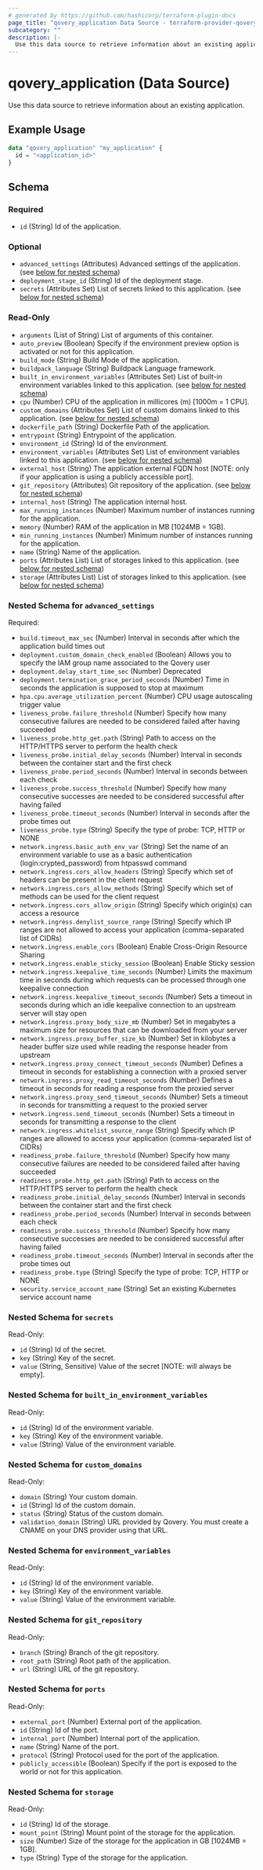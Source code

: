 ```yaml
---
# generated by https://github.com/hashicorp/terraform-plugin-docs
page_title: "qovery_application Data Source - terraform-provider-qovery"
subcategory: ""
description: |-
  Use this data source to retrieve information about an existing application.
---
```


# qovery_application (Data Source)

Use this data source to retrieve information about an existing application.

## Example Usage

```terraform
data "qovery_application" "my_application" {
  id = "<application_id>"
}
```

<!-- schema generated by tfplugindocs -->
## Schema

### Required

- `id` (String) Id of the application.

### Optional

- `advanced_settings` (Attributes) Advanced settings of the application. (see [below for nested schema](#nestedatt--advanced_settings))
- `deployment_stage_id` (String) Id of the deployment stage.
- `secrets` (Attributes Set) List of secrets linked to this application. (see [below for nested schema](#nestedatt--secrets))

### Read-Only

- `arguments` (List of String) List of arguments of this container.
- `auto_preview` (Boolean) Specify if the environment preview option is activated or not for this application.
- `build_mode` (String) Build Mode of the application.
- `buildpack_language` (String) Buildpack Language framework.
- `built_in_environment_variables` (Attributes Set) List of built-in environment variables linked to this application. (see [below for nested schema](#nestedatt--built_in_environment_variables))
- `cpu` (Number) CPU of the application in millicores (m) [1000m = 1 CPU].
- `custom_domains` (Attributes Set) List of custom domains linked to this application. (see [below for nested schema](#nestedatt--custom_domains))
- `dockerfile_path` (String) Dockerfile Path of the application.
- `entrypoint` (String) Entrypoint of the application.
- `environment_id` (String) Id of the environment.
- `environment_variables` (Attributes Set) List of environment variables linked to this application. (see [below for nested schema](#nestedatt--environment_variables))
- `external_host` (String) The application external FQDN host [NOTE: only if your application is using a publicly accessible port].
- `git_repository` (Attributes) Git repository of the application. (see [below for nested schema](#nestedatt--git_repository))
- `internal_host` (String) The application internal host.
- `max_running_instances` (Number) Maximum number of instances running for the application.
- `memory` (Number) RAM of the application in MB [1024MB = 1GB].
- `min_running_instances` (Number) Minimum number of instances running for the application.
- `name` (String) Name of the application.
- `ports` (Attributes List) List of storages linked to this application. (see [below for nested schema](#nestedatt--ports))
- `storage` (Attributes List) List of storages linked to this application. (see [below for nested schema](#nestedatt--storage))

<a id="nestedatt--advanced_settings"></a>
### Nested Schema for `advanced_settings`

Required:

- `build.timeout_max_sec` (Number) Interval in seconds after which the application build times out
- `deployment.custom_domain_check_enabled` (Boolean) Allows you to specify the IAM group name associated to the Qovery user
- `deployment.delay_start_time_sec` (Number) Deprecated
- `deployment.termination_grace_period_seconds` (Number) Time in seconds the application is supposed to stop at maximum
- `hpa.cpu.average_utilization_percent` (Number) CPU usage autoscaling trigger value
- `liveness_probe.failure_threshold` (Number) Specify how many consecutive failures are needed to be considered failed after having succeeded
- `liveness_probe.http_get.path` (String) Path to access on the HTTP/HTTPS server to perform the health check
- `liveness_probe.initial_delay_seconds` (Number) Interval in seconds between the container start and the first check
- `liveness_probe.period_seconds` (Number) Interval in seconds between each check
- `liveness_probe.success_threshold` (Number) Specify how many consecutive successes are needed to be considered successful after having failed
- `liveness_probe.timeout_seconds` (Number) Interval in seconds after the probe times out
- `liveness_probe.type` (String) Specify the type of probe: TCP, HTTP or NONE
- `network.ingress.basic_auth_env_var` (String) Set the name of an environment variable to use as a basic authentication (login:crypted_password) from htpasswd command
- `network.ingress.cors_allow_headers` (String) Specify which set of headers can be present in the client request
- `network.ingress.cors_allow_methods` (String) Specify which set of methods can be used for the client request
- `network.ingress.cors_allow_origin` (String) Specify which origin(s) can access a resource
- `network.ingress.denylist_source_range` (String) Specify which IP ranges are not allowed to access your application (comma-separated list of CIDRs)
- `network.ingress.enable_cors` (Boolean) Enable Cross-Origin Resource Sharing
- `network.ingress.enable_sticky_session` (Boolean) Enable Sticky session
- `network.ingress.keepalive_time_seconds` (Number) Limits the maximum time in seconds during which requests can be processed through one keepalive connection
- `network.ingress.keepalive_timeout_seconds` (Number) Sets a timeout in seconds during which an idle keepalive connection to an upstream server will stay open
- `network.ingress.proxy_body_size_mb` (Number) Set in megabytes a maximum size for resources that can be downloaded from your server
- `network.ingress.proxy_buffer_size_kb` (Number) Set in kilobytes a header buffer size used while reading the response header from upstream
- `network.ingress.proxy_connect_timeout_seconds` (Number) Defines a timeout in seconds for establishing a connection with a proxied server
- `network.ingress.proxy_read_timeout_seconds` (Number) Defines a timeout in seconds for reading a response from the proxied server
- `network.ingress.proxy_send_timeout_seconds` (Number) Sets a timeout in seconds for transmitting a request to the proxied server
- `network.ingress.send_timeout_seconds` (Number) Sets a timeout in seconds for transmitting a response to the client
- `network.ingress.whitelist_source_range` (String) Specify which IP ranges are allowed to access your application (comma-separated list of CIDRs)
- `readiness_probe.failure_threshold` (Number) Specify how many consecutive failures are needed to be considered failed after having succeeded
- `readiness_probe.http_get.path` (String) Path to access on the HTTP/HTTPS server to perform the health check
- `readiness_probe.initial_delay_seconds` (Number) Interval in seconds between the container start and the first check
- `readiness_probe.period_seconds` (Number) Interval in seconds between each check
- `readiness_probe.success_threshold` (Number) Specify how many consecutive successes are needed to be considered successful after having failed
- `readiness_probe.timeout_seconds` (Number) Interval in seconds after the probe times out
- `readiness_probe.type` (String) Specify the type of probe: TCP, HTTP or NONE
- `security.service_account_name` (String) Set an existing Kubernetes service account name


<a id="nestedatt--secrets"></a>
### Nested Schema for `secrets`

Read-Only:

- `id` (String) Id of the secret.
- `key` (String) Key of the secret.
- `value` (String, Sensitive) Value of the secret [NOTE: will always be empty].


<a id="nestedatt--built_in_environment_variables"></a>
### Nested Schema for `built_in_environment_variables`

Read-Only:

- `id` (String) Id of the environment variable.
- `key` (String) Key of the environment variable.
- `value` (String) Value of the environment variable.


<a id="nestedatt--custom_domains"></a>
### Nested Schema for `custom_domains`

Read-Only:

- `domain` (String) Your custom domain.
- `id` (String) Id of the custom domain.
- `status` (String) Status of the custom domain.
- `validation_domain` (String) URL provided by Qovery. You must create a CNAME on your DNS provider using that URL.


<a id="nestedatt--environment_variables"></a>
### Nested Schema for `environment_variables`

Read-Only:

- `id` (String) Id of the environment variable.
- `key` (String) Key of the environment variable.
- `value` (String) Value of the environment variable.


<a id="nestedatt--git_repository"></a>
### Nested Schema for `git_repository`

Read-Only:

- `branch` (String) Branch of the git repository.
- `root_path` (String) Root path of the application.
- `url` (String) URL of the git repository.


<a id="nestedatt--ports"></a>
### Nested Schema for `ports`

Read-Only:

- `external_port` (Number) External port of the application.
- `id` (String) Id of the port.
- `internal_port` (Number) Internal port of the application.
- `name` (String) Name of the port.
- `protocol` (String) Protocol used for the port of the application.
- `publicly_accessible` (Boolean) Specify if the port is exposed to the world or not for this application.


<a id="nestedatt--storage"></a>
### Nested Schema for `storage`

Read-Only:

- `id` (String) Id of the storage.
- `mount_point` (String) Mount point of the storage for the application.
- `size` (Number) Size of the storage for the application in GB [1024MB = 1GB].
- `type` (String) Type of the storage for the application.


